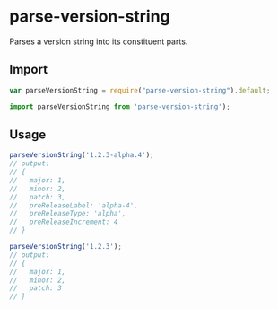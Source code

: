 # parse-version-string

Parses a version string into its constituent parts.

## Import
```javascript
var parseVersionString = require("parse-version-string").default;

import parseVersionString from 'parse-version-string');
```

## Usage
```javascript
parseVersionString('1.2.3-alpha.4');
// output:
// {
//   major: 1,
//   minor: 2,
//   patch: 3,
//   preReleaseLabel: 'alpha-4',
//   preReleaseType: 'alpha',
//   preReleaseIncrement: 4
// }

parseVersionString('1.2.3');
// output:
// {
//   major: 1,
//   minor: 2,
//   patch: 3
// }
```
